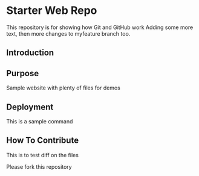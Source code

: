 # Starter Web Repo

This repository is for showing how Git and GitHub work
Adding some more text, then more changes to myfeature branch too.

## Introduction

## Purpose

Sample website with plenty of files for demos

## Deployment

This is a sample command

## How To Contribute

This is to test diff on the files

Please fork this repository
